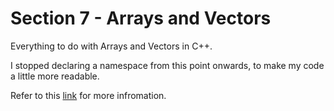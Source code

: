 # Section 7 - Arrays and Vectors
Everything to do with Arrays and Vectors in C++.

I stopped declaring a namespace from this point onwards, to make my code a little more readable. 

Refer to this [link](https://www.youtube.com/watch?v=4NYC-VU-svE&t) for more infromation.
